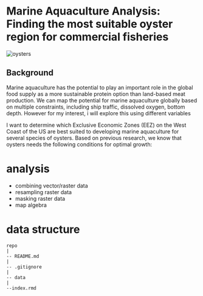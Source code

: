 # Marine Aquaculture Analysis: Finding the most suitable oyster region for commercial fisheries
![oysters](https://www.fisheries.noaa.gov/s3/2022-09/750x500%20AKR%20Kodiak%20Oysters.png)

## Background
Marine aquaculture has the potential to play an important role in the global food supply as a more sustainable protein option than land-based meat production. We can map the potential for marine aquaculture globally based on multiple constraints, including ship traffic, dissolved oxygen, bottom depth. However for my interest, i will explore this using different variables

I want to determine which Exclusive Economic Zones (EEZ) on the West Coast of the US are best suited to developing marine aquaculture for several species of oysters. Based on previous research, we know that oysters needs the following conditions for optimal growth:

# analysis
-   combining vector/raster data
-   resampling raster data
-   masking raster data
-   map algebra
# data structure
```
repo
|
-- README.md
|
-- .gitignore
|
-- data
|
--index.rmd
```
